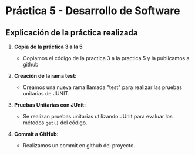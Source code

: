 # Práctica 5 - Desarrollo de Software

## Explicación de la práctica realizada

1. **Copia de la práctica 3 a la 5**
   - Copiamos el código de la practica 3 a la practica 5 y la publicamos a github

2. **Creación de la rama test:**
   - Creamos una nueva rama llamada "test" para realizar las pruebas unitarias de JUNIT.

3. **Pruebas Unitarias con JUnit:**
   - Se realizan pruebas unitarias utilizando JUnit para evaluar los métodos `get()` del código.

4. **Commit a GitHub:**
   - Realizamos un commit en github del proyecto.
